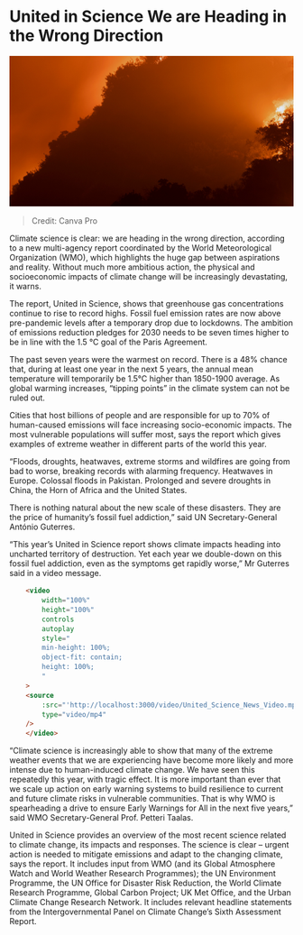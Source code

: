 ﻿# United in Science We are Heading in the Wrong Direction

![Canva Pro](https://raw.githubusercontent.com/umutkenar/md-test/main/news/United%20in%20Science%20-%20We%20are%20Heading%20in%20the%20Wrong%20Direction/image_01.png)

> Credit: Canva Pro

Climate science is clear: we are heading in the wrong direction, according to a new multi-agency report coordinated by the World Meteorological Organization (WMO), which highlights the huge gap between aspirations and reality. Without much more ambitious action, the physical and socioeconomic impacts of climate change will be increasingly devastating, it warns.

The report, United in Science, shows that greenhouse gas concentrations continue to rise to record highs. Fossil fuel emission rates are now above pre-pandemic levels after a temporary drop due to lockdowns. The ambition of emissions reduction pledges for 2030 needs to be seven times higher to be in line with the 1.5 °C goal of the Paris Agreement.

The past seven years were the warmest on record. There is a 48% chance that, during at least one year in the next 5 years, the annual mean temperature will temporarily be 1.5°C higher than 1850-1900 average. As global warming increases, “tipping points” in the climate system can not be ruled out.

Cities that host billions of people and are responsible for up to 70% of human-caused emissions will face increasing socio-economic impacts. The most vulnerable populations will suffer most, says the report which gives examples of extreme weather in different parts of the world this year.

“Floods, droughts, heatwaves, extreme storms and wildfires are going from bad to worse, breaking records with alarming frequency. Heatwaves in Europe. Colossal floods in Pakistan. Prolonged and severe droughts in China, the Horn of Africa and the United States.

There is nothing natural about the new scale of these disasters. They are the price of humanity’s fossil fuel addiction,” said UN Secretary-General António Guterres.

“This year’s United in Science report shows climate impacts heading into uncharted territory of destruction. Yet each year we double-down on this fossil fuel addiction, even as the symptoms get rapidly worse,” Mr Guterres said in a video message.


```html
    <video
        width="100%"
        height="100%"
        controls
        autoplay
        style="
        min-height: 100%;
        object-fit: contain;
        height: 100%;
        "
    >
    <source
        :src="'http://localhost:3000/video/United_Science_News_Video.mp4'"
        type="video/mp4"
    />
    </video>
```


“Climate science is increasingly able to show that many of the extreme weather events that we are experiencing have become more likely and more intense due to human-induced climate change. We have seen this repeatedly this year, with tragic effect. It is more important than ever that we scale up action on early warning systems to build resilience to current and future climate risks in vulnerable communities. That is why WMO is spearheading a drive to ensure Early Warnings for All in the next five years,” said WMO Secretary-General Prof. Petteri Taalas.

United in Science provides an overview of the most recent science related to climate change, its impacts and responses. The science is clear – urgent action is needed to mitigate emissions and adapt to the changing climate, says the report. It includes input from WMO (and its Global Atmosphere Watch and World Weather Research Programmes); the UN Environment Programme, the UN Office for Disaster Risk Reduction, the World Climate Research Programme, Global Carbon Project; UK Met Office, and the Urban Climate Change Research Network. It includes relevant headline statements from the Intergovernmental Panel on Climate Change’s Sixth Assessment Report.
